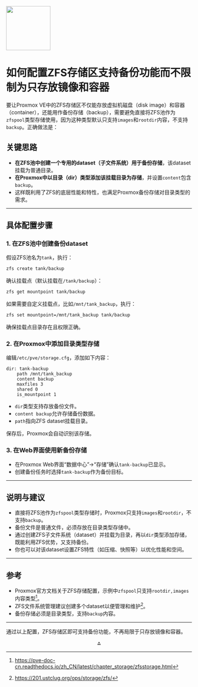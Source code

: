 <img src="https://r2cdn.perplexity.ai/pplx-full-logo-primary-dark%402x.png" class="logo" width="120"/>

# 如何配置ZFS存储区支持备份功能而不限制为只存放镜像和容器

要让Proxmox VE中的ZFS存储区不仅能存放虚拟机磁盘（disk image）和容器（container），还能用作备份存储（backup），需要避免直接将ZFS池作为`zfspool`类型存储使用，因为这种类型默认只支持`images`和`rootdir`内容，不支持`backup`。正确做法是：

## 关键思路

- **在ZFS池中创建一个专用的dataset（子文件系统）用于备份存储**，该dataset挂载为普通目录。
- **在Proxmox中以目录（dir）类型添加该挂载目录为存储**，并设置`content`包含`backup`。
- 这样既利用了ZFS的底层性能和特性，也满足Proxmox备份存储对目录类型的需求。

---

## 具体配置步骤

### 1. 在ZFS池中创建备份dataset

假设ZFS池名为`tank`，执行：

```bash
zfs create tank/backup
```

确认挂载点（默认挂载在`/tank/backup`）：

```bash
zfs get mountpoint tank/backup
```

如果需要自定义挂载点，比如`/mnt/tank_backup`，执行：

```bash
zfs set mountpoint=/mnt/tank_backup tank/backup
```

确保挂载点目录存在且权限正确。

### 2. 在Proxmox中添加目录类型存储

编辑`/etc/pve/storage.cfg`，添加如下内容：

```
dir: tank-backup
    path /mnt/tank_backup
    content backup
    maxfiles 3
    shared 0
    is_mountpoint 1
```

- `dir`类型支持存放备份文件。
- `content backup`允许存储备份数据。
- `path`指向ZFS dataset挂载目录。

保存后，Proxmox会自动识别该存储。

### 3. 在Web界面使用新备份存储

- 在Proxmox Web界面“数据中心”->“存储”确认`tank-backup`已显示。
- 创建备份任务时选择`tank-backup`作为备份目标。

---

## 说明与建议

- 直接将ZFS池作为`zfspool`类型存储时，Proxmox只支持`images`和`rootdir`，不支持`backup`。
- 备份文件是普通文件，必须存放在目录类型存储中。
- 通过创建ZFS子文件系统（dataset）并挂载为目录，再以`dir`类型添加存储，既能利用ZFS优势，又支持备份。
- 你也可以对该dataset设置ZFS特性（如压缩、快照等）以优化性能和空间。

---

## 参考

- Proxmox官方文档关于ZFS存储配置，示例中`zfspool`只支持`rootdir,images`内容类型[^6]。
- ZFS文件系统管理建议创建多个dataset以便管理和维护[^4]。
- 备份存储必须是目录类型，支持`backup`内容。

---

通过以上配置，ZFS存储区即可支持备份功能，不再局限于只存放镜像和容器。

<div style="text-align: center">⁂</div>

[^1]: https://blog.csdn.net/2501_91590464/article/details/148207652

[^2]: https://docs.oracle.com/cd/E19253-01/819-7065/819-7065.pdf

[^3]: https://www.amazonaws.cn/articles/storage/how-to-build-a-shared-file-storage-systems-zfs-storage-architecture-practice/

[^4]: https://201.ustclug.org/ops/storage/zfs/

[^5]: https://blog.csdn.net/styshoo/article/details/62033880

[^6]: https://pve-doc-cn.readthedocs.io/zh_CN/latest/chapter_storage/zfsstorage.html

[^7]: https://documentation.suse.com/zh-cn/sles/15-SP6/single-html/SLES-storage/index.html

[^8]: https://docs.oracle.com/cd/E24847_01/pdf/819-7065.pdf

[^9]: https://www.qnap.com.cn/zh-cn/product/tvs-h674

[^10]: https://www.amazonaws.cn/articles/storage/how-to-build-a-storage-system/

